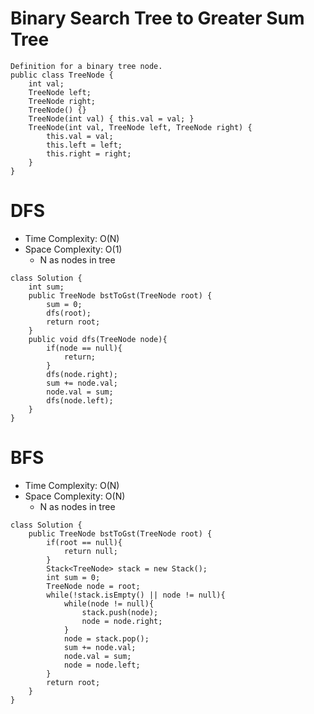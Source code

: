 # Binary Search Tree to Greater Sum Tree

```
Definition for a binary tree node.
public class TreeNode {
    int val;
    TreeNode left;
    TreeNode right;
    TreeNode() {}
    TreeNode(int val) { this.val = val; }
    TreeNode(int val, TreeNode left, TreeNode right) {
        this.val = val;
        this.left = left;
        this.right = right;
    }
}
```

# DFS

- Time Complexity: O(N)
- Space Complexity: O(1)
  - N as nodes in tree

```
class Solution {
    int sum;
    public TreeNode bstToGst(TreeNode root) {
        sum = 0;
        dfs(root);
        return root;
    }
    public void dfs(TreeNode node){
        if(node == null){
            return;
        }
        dfs(node.right);
        sum += node.val;
        node.val = sum;
        dfs(node.left);
    }
}
```

# BFS

- Time Complexity: O(N)
- Space Complexity: O(N)
  - N as nodes in tree

```
class Solution {
    public TreeNode bstToGst(TreeNode root) {
        if(root == null){
            return null;
        }
        Stack<TreeNode> stack = new Stack();
        int sum = 0;
        TreeNode node = root;
        while(!stack.isEmpty() || node != null){
            while(node != null){
                stack.push(node);
                node = node.right;
            }
            node = stack.pop();
            sum += node.val;
            node.val = sum;
            node = node.left;
        }
        return root;
    }
}
```
